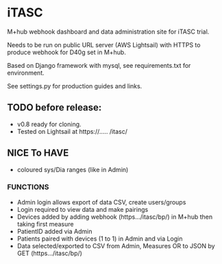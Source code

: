 # iTASC
M+hub webhook dashboard and data administration site for iTASC trial.

Needs to be run on public URL server (AWS Lightsail) with HTTPS to produce webhook for D40g set in M+hub.

Based on Django framework with mysql, see requirements.txt for environment.

See settings.py for production guides and links.

## TODO before release:
- v0.8 ready for cloning.
- Tested on Lightsail at https://..... /itasc/

## NICE To HAVE
- coloured sys/Dia ranges (like in Admin)

### FUNCTIONS
- Admin login allows export of data CSV, create users/groups
- Login required to view data and make pairings
- Devices added by adding webhook (https.../itasc/bp/) in M+hub then taking first measure
- PatientID added via Admin
- Patients paired with devices (1 to 1) in Admin and via Login
- Data selected/exported to CSV from Admin, Measures OR to JSON by GET (https.../itasc/bp/)

